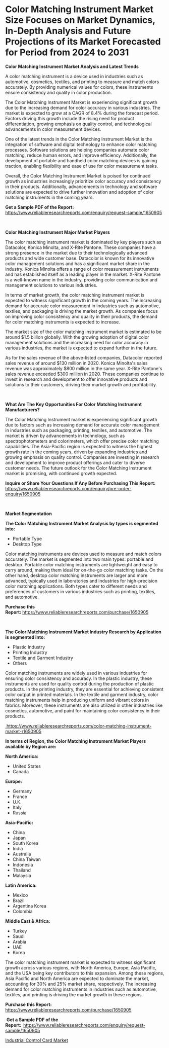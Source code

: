 <p><h1>Color Matching Instrument Market Size Focuses on Market Dynamics, In-Depth Analysis and Future Projections of its Market Forecasted for Period from 2024 to 2031</h1></p><p><strong>Color Matching Instrument Market Analysis and Latest Trends</strong></p>
<p><p>A color matching instrument is a device used in industries such as automotive, cosmetics, textiles, and printing to measure and match colors accurately. By providing numerical values for colors, these instruments ensure consistency and quality in color production.</p><p>The Color Matching Instrument Market is experiencing significant growth due to the increasing demand for color accuracy in various industries. The market is expected to grow at a CAGR of 8.4% during the forecast period. Factors driving this growth include the rising need for product differentiation, growing emphasis on quality control, and technological advancements in color measurement devices.</p><p>One of the latest trends in the Color Matching Instrument Market is the integration of software and digital technology to enhance color matching processes. Software solutions are helping companies automate color matching, reduce human errors, and improve efficiency. Additionally, the development of portable and handheld color matching devices is gaining traction, enabling flexibility and ease of use for color measurement tasks.</p><p>Overall, the Color Matching Instrument Market is poised for continued growth as industries increasingly prioritize color accuracy and consistency in their products. Additionally, advancements in technology and software solutions are expected to drive further innovation and adoption of color matching instruments in the coming years.</p></p>
<p><strong>Get a Sample PDF of the Report:&nbsp;</strong> <a href="https://www.reliableresearchreports.com/enquiry/request-sample/1650905">https://www.reliableresearchreports.com/enquiry/request-sample/1650905</a></p>
<p>&nbsp;</p>
<p><strong>Color Matching Instrument Major Market Players</strong></p>
<p><p>The color matching instrument market is dominated by key players such as Datacolor, Konica Minolta, and X-Rite Pantone. These companies have a strong presence in the market due to their technologically advanced products and wide customer base. Datacolor is known for its innovative color management solutions and has a significant market share in the industry. Konica Minolta offers a range of color measurement instruments and has established itself as a leading player in the market. X-Rite Pantone is a well-known name in the industry, providing color communication and management solutions to various industries.</p><p>In terms of market growth, the color matching instrument market is expected to witness significant growth in the coming years. The increasing demand for accurate color measurement in industries such as automotive, textiles, and packaging is driving the market growth. As companies focus on improving color consistency and quality in their products, the demand for color matching instruments is expected to increase.</p><p>The market size of the color matching instrument market is estimated to be around $1.5 billion globally. With the growing adoption of digital color management solutions and the increasing need for color accuracy in various industries, the market is expected to expand further in the future.</p><p>As for the sales revenue of the above-listed companies, Datacolor reported sales revenue of around $130 million in 2020. Konica Minolta's sales revenue was approximately $800 million in the same year. X-Rite Pantone's sales revenue exceeded $300 million in 2020. These companies continue to invest in research and development to offer innovative products and solutions to their customers, driving their market growth and profitability.</p></p>
<p>&nbsp;</p>
<p><strong>What Are The Key Opportunities For Color Matching Instrument Manufacturers?</strong></p>
<p><p>The Color Matching Instrument market is experiencing significant growth due to factors such as increasing demand for accurate color management in industries such as packaging, printing, textiles, and automotive. The market is driven by advancements in technology, such as spectrophotometers and colorimeters, which offer precise color matching capabilities. The Asia-Pacific region is expected to witness the highest growth rate in the coming years, driven by expanding industries and growing emphasis on quality control. Companies are investing in research and development to improve product offerings and cater to diverse customer needs. The future outlook for the Color Matching Instrument market is promising, with continued growth expected.</p></p>
<p><strong>Inquire or Share Your Questions If Any Before Purchasing This Report:</strong> <a href="https://www.reliableresearchreports.com/enquiry/pre-order-enquiry/1650905">https://www.reliableresearchreports.com/enquiry/pre-order-enquiry/1650905</a></p>
<p>&nbsp;</p>
<p><strong>Market Segmentation</strong></p>
<p><strong>The Color Matching Instrument Market Analysis by types is segmented into:</strong></p>
<p><ul><li>Portable Type</li><li>Desktop Type</li></ul></p>
<p><p>Color matching instruments are devices used to measure and match colors accurately. The market is segmented into two main types: portable and desktop. Portable color matching instruments are lightweight and easy to carry around, making them ideal for on-the-go color matching tasks. On the other hand, desktop color matching instruments are larger and more advanced, typically used in laboratories and industries for high-precision color matching applications. Both types cater to different needs and preferences of customers in various industries such as printing, textiles, and automotive.</p></p>
<p><strong>Purchase this Report:&nbsp;</strong><a href="https://www.reliableresearchreports.com/purchase/1650905">https://www.reliableresearchreports.com/purchase/1650905</a></p>
<p>&nbsp;</p>
<p><strong>The Color Matching Instrument Market Industry Research by Application is segmented into:</strong></p>
<p><ul><li>Plastic Industry</li><li>Printing Industry</li><li>Textile and Garment Industry</li><li>Others</li></ul></p>
<p><p>Color matching instruments are widely used in various industries for ensuring color consistency and accuracy. In the plastic industry, these instruments are used for quality control during the production of plastic products. In the printing industry, they are essential for achieving consistent color output in printed materials. In the textile and garment industry, color matching instruments help in producing uniform and vibrant colors in fabrics. Moreover, these instruments are also utilized in other industries like cosmetics, automotive, and paint for maintaining color consistency in their products.</p></p>
<p><a href="https://www.reliableresearchreports.com/color-matching-instrument-market-r1650905">&nbsp;https://www.reliableresearchreports.com/color-matching-instrument-market-r1650905</a></p>
<p><strong>In terms of Region, the Color Matching Instrument Market Players available by Region are:</strong></p>
<p>
    <p> <strong> North America: </strong>
        <ul>
            <li>United States</li>
            <li>Canada</li>
        </ul>
        </p> 
    <p> <strong> Europe: </strong>
        <ul>
            <li>Germany</li>
            <li>France</li>
            <li>U.K.</li>
            <li>Italy</li>
            <li>Russia</li>
        </ul>
        </p> 
    <p> <strong> Asia-Pacific: </strong>
        <ul>
            <li>China</li>
            <li>Japan</li>
            <li>South Korea</li>
            <li>India</li>
            <li>Australia</li>
            <li>China Taiwan</li>
            <li>Indonesia</li>
            <li>Thailand</li>
            <li>Malaysia</li>
        </ul>
        </p> 
    <p> <strong> Latin America: </strong>
        <ul>
            <li>Mexico</li>
            <li>Brazil</li>
            <li>Argentina Korea</li>
            <li>Colombia</li>
        </ul>
        </p> 
    <p> <strong> Middle East & Africa: </strong>
        <ul>
            <li>Turkey</li>
            <li>Saudi</li>
            <li>Arabia</li>
            <li>UAE</li>
            <li>Korea</li>
        </ul>
    </p>
    </p>
<p><p>The color matching instrument market is expected to witness significant growth across various regions, with North America, Europe, Asia Pacific, and the USA being key contributors to this expansion. Among these regions, Asia Pacific and North America are expected to dominate the market, accounting for 30% and 25% market share, respectively. The increasing demand for color matching instruments in industries such as automotive, textiles, and printing is driving the market growth in these regions.</p></p>
<p><strong>Purchase this Report: </strong><a href="https://www.reliableresearchreports.com/purchase/1650905">https://www.reliableresearchreports.com/purchase/1650905</a></p>
<p>&nbsp;<strong>Get a Sample PDF of the Report:&nbsp;&nbsp;</strong><a href="https://www.reliableresearchreports.com/enquiry/request-sample/1650905">https://www.reliableresearchreports.com/enquiry/request-sample/1650905</a></p>
<p><strong></strong></p>
<p><p><a href="https://bubble-tree-ea4.notion.site/Analyzing-Industrial-Control-Card-Market-Global-Industry-Perspective-and-Forecast-2024-to-2031-f960c17c93c341859ef0a45b7234a049">Industrial Control Card Market</a></p></p>